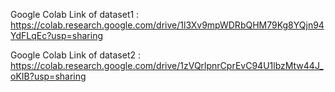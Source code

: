 Google Colab Link of dataset1 : https://colab.research.google.com/drive/1l3Xv9mpWDRbQHM79Kg8YQjn94YdFLqEc?usp=sharing

Google Colab Link of dataset2 : https://colab.research.google.com/drive/1zVQrlpnrCprEvC94U1lbzMtw44J_oKIB?usp=sharing

